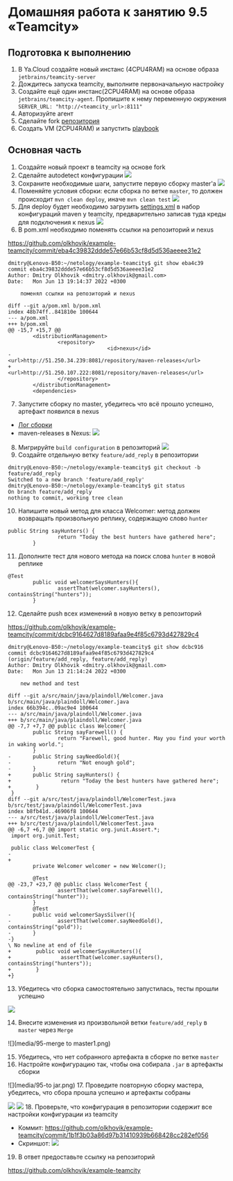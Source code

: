 # Домашняя работа к занятию 9.5 «Teamcity»

## Подготовка к выполнению

1. В Ya.Cloud создайте новый инстанс (4CPU4RAM) на основе образа `jetbrains/teamcity-server`
2. Дождитесь запуска teamcity, выполните первоначальную настройку
3. Создайте ещё один инстанс(2CPU4RAM) на основе образа `jetbrains/teamcity-agent`. Пропишите к нему переменную окружения `SERVER_URL: "http://<teamcity_url>:8111"`
4. Авторизуйте агент
5. Сделайте fork [репозитория](https://github.com/aragastmatb/example-teamcity)
6. Создать VM (2CPU4RAM) и запустить [playbook](./infrastructure)

## Основная часть

1. Создайте новый проект в teamcity на основе fork
2. Сделайте autodetect конфигурации
![](media/95-2-autodetect.png)
3. Сохраните необходимые шаги, запустите первую сборку master'a
![](media/95-3-first_build.png)
4. Поменяйте условия сборки: если сборка по ветке `master`, то должен происходит `mvn clean deploy`, иначе `mvn clean test`
![](media/95-4-deploy_master-test.png)
5. Для deploy будет необходимо загрузить [settings.xml](./teamcity/settings.xml) в набор конфигураций maven у teamcity, предварительно записав туда креды для подключения к nexus
![](media/95-5-settings_xml.png)
6. В pom.xml необходимо поменять ссылки на репозиторий и nexus

https://github.com/olkhovik/example-teamcity/commit/eba4c39832ddde57e66b53cf8d5d536aeeee31e2
```
dmitry@Lenovo-B50:~/netology/example-teamcity$ git show eba4c39
commit eba4c39832ddde57e66b53cf8d5d536aeeee31e2
Author: Dmitry Olkhovik <dmitry.olkhovik@gmail.com>
Date:   Mon Jun 13 19:14:37 2022 +0300

    поменял ссылки на репозиторий и nexus

diff --git a/pom.xml b/pom.xml
index 48b74ff..841810e 100644
--- a/pom.xml
+++ b/pom.xml
@@ -15,7 +15,7 @@
        <distributionManagement>
                <repository>
                                <id>nexus</id>
-                               <url>http://51.250.34.239:8081/repository/maven-releases</url>
+                               <url>http://51.250.107.222:8081/repository/maven-releases</url>
                </repository>
        </distributionManagement>
        <dependencies>
```
7. Запустите сборку по master, убедитесь что всё прошло успешно, артефакт появился в nexus
- [Лог сборки](./media/netology-95_Build_6.log)
- maven-releases в Nexus:
![](media/95-7-nexus.png)
8. Мигрируйте `build configuration` в репозиторий
![](media/95-8-build_configuration.png)
9. Создайте отдельную ветку `feature/add_reply` в репозитории
```
dmitry@Lenovo-B50:~/netology/example-teamcity$ git checkout -b feature/add_reply
Switched to a new branch 'feature/add_reply'
dmitry@Lenovo-B50:~/netology/example-teamcity$ git status
On branch feature/add_reply
nothing to commit, working tree clean
```
10. Напишите новый метод для класса Welcomer: метод должен возвращать произвольную реплику, содержащую слово `hunter`
```
public String sayHunters() {
                return "Today the best hunters have gathered here";
        }
```
11. Дополните тест для нового метода на поиск слова `hunter` в новой реплике
```
@Test
        public void welcomerSaysHunters(){
                assertThat(welcomer.sayHunters(), containsString("hunters"));
        }
```
12. Сделайте push всех изменений в новую ветку в репозиторий

https://github.com/olkhovik/example-teamcity/commit/dcbc9164627d8189afaa9e4f85c6793d427829c4
```
dmitry@Lenovo-B50:~/netology/example-teamcity$ git show dcbc916
commit dcbc9164627d8189afaa9e4f85c6793d427829c4 (origin/feature/add_reply, feature/add_reply)
Author: Dmitry Olkhovik <dmitry.olkhovik@gmail.com>
Date:   Mon Jun 13 21:14:24 2022 +0300

    new method and test

diff --git a/src/main/java/plaindoll/Welcomer.java b/src/main/java/plaindoll/Welcomer.java
index 66b394c..09ac9e4 100644
--- a/src/main/java/plaindoll/Welcomer.java
+++ b/src/main/java/plaindoll/Welcomer.java
@@ -7,7 +7,7 @@ public class Welcomer{
        public String sayFarewell() {
                return "Farewell, good hunter. May you find your worth in waking world.";
        }
-       public String sayNeedGold(){
-               return "Not enough gold";
-       }
+       public String sayHunters() {
+                return "Today the best hunters have gathered here";
+        }
 }
diff --git a/src/test/java/plaindoll/WelcomerTest.java b/src/test/java/plaindoll/WelcomerTest.java
index b8fb41d..46906f8 100644
--- a/src/test/java/plaindoll/WelcomerTest.java
+++ b/src/test/java/plaindoll/WelcomerTest.java
@@ -6,7 +6,7 @@ import static org.junit.Assert.*;
 import org.junit.Test;

 public class WelcomerTest {
-
+
        private Welcomer welcomer = new Welcomer();

        @Test
@@ -23,7 +23,7 @@ public class WelcomerTest {
                assertThat(welcomer.sayFarewell(), containsString("hunter"));
        }
        @Test
-       public void welcomerSaysSilver(){
-               assertThat(welcomer.sayNeedGold(), containsString("gold"));
-       }
-}
\ No newline at end of file
+        public void welcomerSaysHunters(){
+                assertThat(welcomer.sayHunters(), containsString("hunters"));
+        }
+}
```
13. Убедитесь что сборка самостоятельно запустилась, тесты прошли успешно

![](media/95-13-feature-add_reply.png)

14. Внесите изменения из произвольной ветки `feature/add_reply` в `master` через `Merge`

![](media/95-merge to master1.png)

15. Убедитесь, что нет собранного артефакта в сборке по ветке `master`
16. Настройте конфигурацию так, чтобы она собирала `.jar` в артефакты сборки

![](media/95-to jar.png)
17. Проведите повторную сборку мастера, убедитесь, что сбора прошла успешно и артефакты собраны

![](media/95_overview.png)
![](media/95_artifacts.png)
18. Проверьте, что конфигурация в репозитории содержит все настройки конфигурации из teamcity
- Коммит: https://github.com/olkhovik/example-teamcity/commit/1b1f3b03a86d97b31410939b668428cc282ef056
- Скриншот:
![](media/95-final2.png)
19. В ответ предоставьте ссылку на репозиторий

https://github.com/olkhovik/example-teamcity

